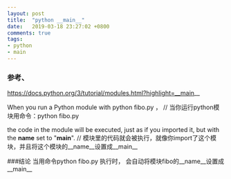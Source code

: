 ```yaml
---
layout: post
title:  "python __main__"
date:   2019-03-18 23:27:02 +0800
comments: true
tags:
- python
- main
---
```

### 参考、

https://docs.python.org/3/tutorial/modules.html?highlight=__main__

When you run a Python module with python fibo.py <arguments>，
// 当你运行python模块用命令：python fibo.py <arguments>

the code in the module will be executed, just as if you imported it, but with the __name__ set to "__main__". 
// 模块里的代码就会被执行，就像你import了这个模块，并且将这个模块的__name__设置成__main__

###结论
当用命令python fibo.py <arguments>执行时， 会自动将模块fibo的__name__设置成__main__
